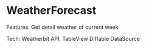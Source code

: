 # WeatherForecast
Features: Get detail weather of current week

Tech: Weatherbit API, TableView Diffable DataSource
